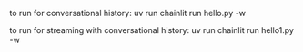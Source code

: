to run for conversational history:
uv run chainlit run hello.py -w

to run for streaming with conversational history:
uv run chainlit run hello1.py -w

